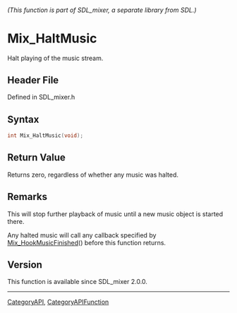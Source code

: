###### (This function is part of SDL_mixer, a separate library from SDL.)
# Mix_HaltMusic

Halt playing of the music stream.

## Header File

Defined in SDL_mixer.h

## Syntax

```c
int Mix_HaltMusic(void);

```

## Return Value

Returns zero, regardless of whether any music was halted.

## Remarks

This will stop further playback of music until a new music object is
started there.

Any halted music will call any callback specified by
[Mix_HookMusicFinished](Mix_HookMusicFinished)() before this function
returns.

## Version

This function is available since SDL_mixer 2.0.0.

----
[CategoryAPI](CategoryAPI), [CategoryAPIFunction](CategoryAPIFunction)

